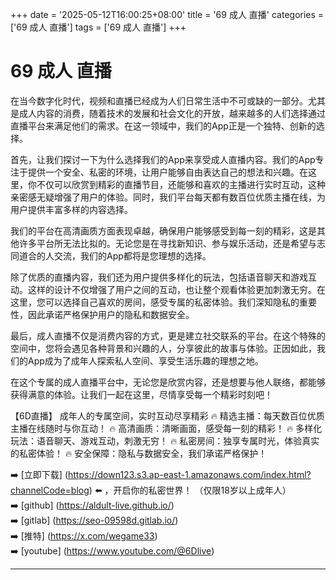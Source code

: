 +++
date = '2025-05-12T16:00:25+08:00'
title = '69 成人 直播'
categories = ['69 成人 直播']
tags = ['69 成人 直播']
+++

# 69 成人 直播

在当今数字化时代，视频和直播已经成为人们日常生活中不可或缺的一部分。尤其是成人内容的消费，随着技术的发展和社会文化的开放，越来越多的人们选择通过直播平台来满足他们的需求。在这一领域中，我们的App正是一个独特、创新的选择。

首先，让我们探讨一下为什么选择我们的App来享受成人直播内容。我们的App专注于提供一个安全、私密的环境，让用户能够自由表达自己的想法和兴趣。在这里，你不仅可以欣赏到精彩的直播节目，还能够和喜欢的主播进行实时互动，这种亲密感无疑增强了用户的体验。同时，我们平台每天都有数百位优质主播在线，为用户提供丰富多样的内容选择。

我们的平台在高清画质方面表现卓越，确保用户能够感受到每一刻的精彩，这是其他许多平台所无法比拟的。无论您是在寻找新知识、参与娱乐活动，还是希望与志同道合的人交流，我们的App都将是您理想的选择。

除了优质的直播内容，我们还为用户提供多样化的玩法，包括语音聊天和游戏互动。这样的设计不仅增强了用户之间的互动，也让整个观看体验更加刺激无穷。在这里，您可以选择自己喜欢的房间，感受专属的私密体验。我们深知隐私的重要性，因此承诺严格保护用户的隐私和数据安全。

最后，成人直播不仅是消费内容的方式，更是建立社交联系的平台。在这个特殊的空间中，您将会遇见各种背景和兴趣的人，分享彼此的故事与体验。正因如此，我们的App成为了成年人探索私人空间、享受生活乐趣的理想之地。

在这个专属的成人直播平台中，无论您是欣赏内容，还是想要与他人联络，都能够获得满意的体验。让我们一起在这里，尽情享受每一个精彩时刻吧！

【6D直播】
成年人的专属空间，实时互动尽享精彩
🔥 精选主播：每天数百位优质主播在线随时与你互动！
🔥 高清画质：清晰画面，感受每一刻的精彩！
🔥 多样化玩法：语音聊天、游戏互动，刺激无穷！
🔥 私密房间：独享专属时光，体验真实的私密体验！
🔥 安全保障：隐私与数据安全，我们承诺严格保护！

➡️ [立即下载] (https://down123.s3.ap-east-1.amazonaws.com/index.html?channelCode=blog) ⬅️ ，开启你的私密世界！ （仅限18岁以上成年人）  
➡️ [github] (https://aldult-live.github.io/)  
➡️ [gitlab] (https://seo-09598d.gitlab.io/)  
➡️ [推特] (https://x.com/wegame33)  
➡️ [youtube] (https://www.youtube.com/@6Dlive)  

---
